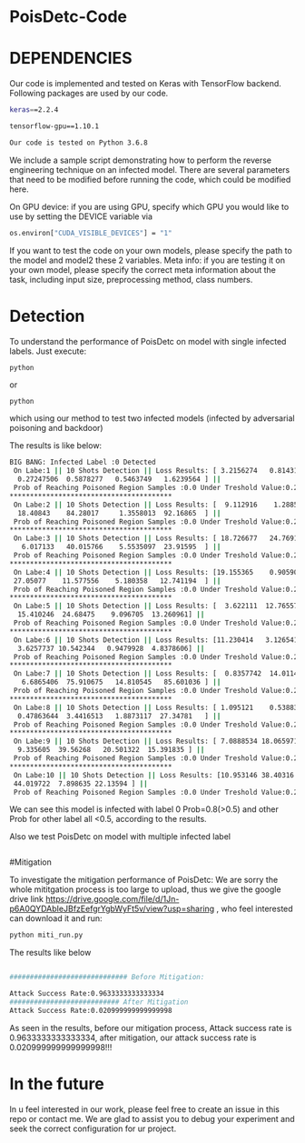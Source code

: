 # PoisDetc-Code

# DEPENDENCIES 

Our code is implemented and tested on Keras with TensorFlow backend. Following packages are used by our code.

```bash
keras==2.2.4

tensorflow-gpu==1.10.1

Our code is tested on Python 3.6.8
```
We include a sample script demonstrating how to perform the reverse engineering technique on an infected model. There are several parameters that need to be modified before running the code, which could be modified here.

On GPU device: 
if you are using GPU, specify which GPU you would like to use by setting the DEVICE variable via
```bash
os.environ["CUDA_VISIBLE_DEVICES"] = "1"
```

If you want to test the code on your own models, please specify the path to the model and model2 these 2 variables.
Meta info: if you are testing it on your own model, please specify the correct meta information about the task, including input size, preprocessing method, class numbers.


# Detection 
To understand the performance of PoisDetc on model with single infected labels. Just execute:
```bash
python 
```
or 
```
python 
```
which using our method to test two infected models (infected by adversarial poisoning and backdoor)

The results is like below:

```bash
BIG BANG: Infected Label :0 Detected
 On Labe:1 || 10 Shots Detection || Loss Results: [ 3.2156274   0.81431085  0.7940536   0.7660262   1.4209422  42.576817
  0.27247506  0.5878277   0.5463749   1.6239564 ] || 
 Prob of Reaching Poisoned Region Samples :0.0 Under Treshold Value:0.2
****************************************
 On Labe:2 || 10 Shots Detection || Loss Results: [  9.112916    1.2885572  10.86104   153.86241   148.91853   103.0526
  18.40843    84.28017     1.3558013  92.16865  ] || 
 Prob of Reaching Poisoned Region Samples :0.0 Under Treshold Value:0.2
****************************************
 On Labe:3 || 10 Shots Detection || Loss Results: [ 18.726677   24.76916     8.617739   79.89331    69.64562   104.409676
   6.017133   40.015766    5.5535097  23.91595  ] || 
 Prob of Reaching Poisoned Region Samples :0.0 Under Treshold Value:0.2
****************************************
 On Labe:4 || 10 Shots Detection || Loss Results: [19.155365    0.90590537 15.5154705  80.70176    87.53547    52.141125
 27.05077    11.577556    5.180358   12.741194  ] || 
 Prob of Reaching Poisoned Region Samples :0.0 Under Treshold Value:0.2
****************************************
 On Labe:5 || 10 Shots Detection || Loss Results: [  3.622111  12.765578   8.056339  22.224125  85.19723  109.33115
  15.410246  24.68475    9.096705  13.260961] || 
 Prob of Reaching Poisoned Region Samples :0.0 Under Treshold Value:0.2
****************************************
 On Labe:6 || 10 Shots Detection || Loss Results: [11.230414   3.1265419  7.3264112  4.831512  31.802229  15.110985
  3.6257737 10.542344   0.9479928  4.8378606] || 
 Prob of Reaching Poisoned Region Samples :0.0 Under Treshold Value:0.2
****************************************
 On Labe:7 || 10 Shots Detection || Loss Results: [  0.8357742  14.0114155  30.266777  164.37317   116.62768    92.40994
   6.6865406  75.910675   14.810545   85.601036 ] || 
 Prob of Reaching Poisoned Region Samples :0.0 Under Treshold Value:0.2
****************************************
 On Labe:8 || 10 Shots Detection || Loss Results: [ 1.095121    0.53883696  4.906443    5.4746785  23.769508   56.515343
  0.47863644  3.4416513   1.8873117  27.34781   ] || 
 Prob of Reaching Poisoned Region Samples :0.0 Under Treshold Value:0.2
****************************************
 On Labe:9 || 10 Shots Detection || Loss Results: [ 7.0888534 18.065971  42.419285  21.301136  24.674438  46.667343
  9.335605  39.56268   20.501322  15.391835 ] || 
 Prob of Reaching Poisoned Region Samples :0.0 Under Treshold Value:0.2
****************************************
 On Labe:10 || 10 Shots Detection || Loss Results: [10.953146 38.40316   8.175283 14.06912  49.978928 97.66975  13.56714
 44.019722  7.898635 22.13594 ] || 
 Prob of Reaching Poisoned Region Samples :0.0 Under Treshold Value:0.2

```

We can see this model is infected with label 0 Prob=0.8(>0.5) and other Prob for other label all <0.5, according to the results.

Also we test PoisDetc on model with multiple infected label
```bash
```


#Mitigation

To investigate the mitigation performance of PoisDetc:
We are sorry the whole mititgation process is too large to upload, thus we give the google drive link https://drive.google.com/file/d/1Jn-p6A0QYDAbIeJBfzEefgrYgbWyFt5v/view?usp=sharing , who feel interested can download it and run:


```bash
python miti_run.py
```

The results like below

```bash

############################# Before Mitigation:

Attack Success Rate:0.9633333333333334
########################### After Mitigation
Attack Success Rate:0.020999999999999998
```

As seen in the results, before our mitigation process, Attack success rate is 0.9633333333333334, after mitigation, our attack success rate is 0.020999999999999998!!!

# In the future
In u feel interested in our work, please feel free to create an issue in this repo or contact me. We are glad to assist you to debug your experiment and seek the correct configuration for ur project.


